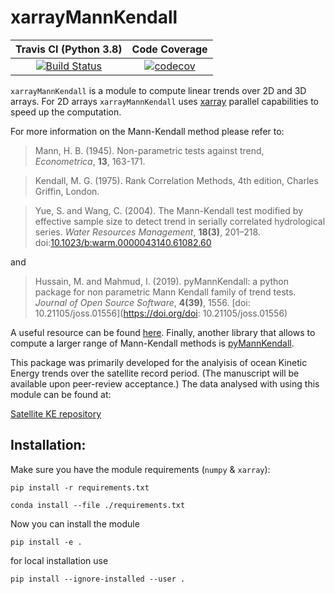 # xarrayMannKendall

| Travis CI (Python 3.8) | Code Coverage |
|:----------------------:|:-------------:|
| [![Build Status](https://travis-ci.com/josuemtzmo/xarrayMannKendall.svg?branch=master)](https://travis-ci.com/josuemtzmo/xarrayMannKendall) | [![codecov](https://codecov.io/gh/josuemtzmo/xarrayMannKendall/branch/master/graph/badge.svg)](https://codecov.io/gh/josuemtzmo/xarrayMannKendall) |

`xarrayMannKendall` is a module to compute linear trends over 2D and 3D arrays.
For 2D arrays `xarrayMannKendall` uses [xarray](http://xarray.pydata.org/) parallel capabilities to speed up the computation. 

For more information on the Mann-Kendall method please refer to:

> Mann, H. B. (1945). Non-parametric tests against trend, *Econometrica*, **13**, 163-171.

> Kendall, M. G. (1975). Rank Correlation Methods, 4th edition, Charles Griffin, London.

> Yue, S. and Wang, C. (2004). The Mann-Kendall test modified by effective sample size to detect trend in serially correlated hydrological series. *Water Resources Management*, **18(3)**, 201–218. doi:[10.1023/b:warm.0000043140.61082.60](https://doi.org/10.1023/b:warm.0000043140.61082.60)

and

> Hussain, M. and Mahmud, I. (2019). pyMannKendall: a python package for non parametric Mann Kendall family of trend tests. *Journal of Open Source Software*, **4(39)**, 1556. [doi: 10.21105/joss.01556](https://doi.org/doi: 10.21105/joss.01556)


A useful resource can be found [here](https://vsp.pnnl.gov/help/vsample/Design_Trend_Mann_Kendall.htm). Finally, another library that allows to compute a larger range of Mann-Kendall methods is [pyMannKendall](https://github.com/mmhs013/pyMannKendall).

This package was primarily developed for the analyisis of ocean Kinetic Energy trends 
over the satellite record period. (The manuscript will be available upon peer-review acceptance.)
The data analysed with using this module can be found at:

[Satellite KE repository]()

## Installation:

Make sure you have the module requirements (`numpy` & `xarray`):

```
pip install -r requirements.txt 
```

```
conda install --file ./requirements.txt
```

Now you can install the module

```
pip install -e .
```

for local installation use 

```
pip install --ignore-installed --user .
```
